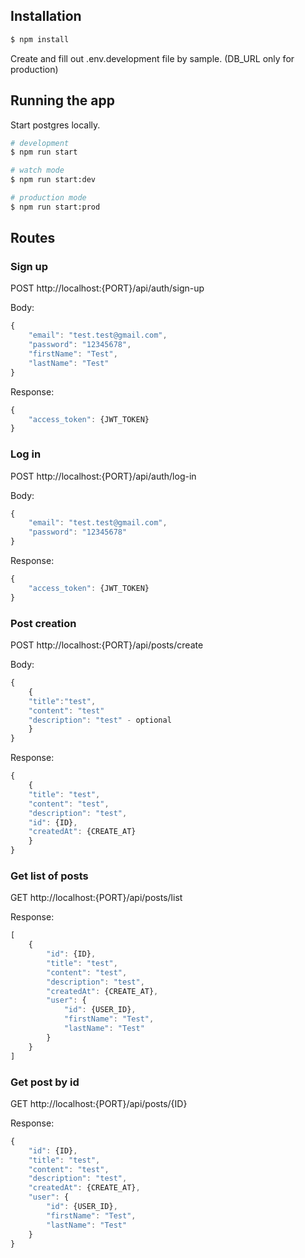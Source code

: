 ## Installation

```bash
$ npm install
```
Create and fill out .env.development file by sample. (DB_URL only for production)

## Running the app
Start postgres locally.

```bash
# development
$ npm run start

# watch mode
$ npm run start:dev

# production mode
$ npm run start:prod
```

## Routes

### Sign up
POST http://localhost:{PORT}/api/auth/sign-up

Body:
```javascript
{
    "email": "test.test@gmail.com",
    "password": "12345678",
    "firstName": "Test",
    "lastName": "Test"
}
```
Response: 
```javascript
{
    "access_token": {JWT_TOKEN}
}
```

### Log in
POST http://localhost:{PORT}/api/auth/log-in

Body:
```javascript
{
    "email": "test.test@gmail.com",
    "password": "12345678"
}
```
Response: 
```javascript
{
    "access_token": {JWT_TOKEN}
}
```

### Post creation 
POST http://localhost:{PORT}/api/posts/create

Body:
```javascript
{
    {
    "title":"test",
    "content": "test"
    "description": "test" - optional
    }
}
```
Response: 
```javascript
{
    {
    "title": "test",
    "content": "test",
    "description": "test",
    "id": {ID},
    "createdAt": {CREATE_AT}
    }
}
```

### Get list of posts
GET http://localhost:{PORT}/api/posts/list

Response: 
```javascript
[
    {
        "id": {ID},
        "title": "test",
        "content": "test",
        "description": "test",
        "createdAt": {CREATE_AT},
        "user": {
            "id": {USER_ID},
            "firstName": "Test",
            "lastName": "Test"
        }
    }
]
```

### Get post by id
GET http://localhost:{PORT}/api/posts/{ID}

Response: 
```javascript
{
    "id": {ID},
    "title": "test",
    "content": "test",
    "description": "test",
    "createdAt": {CREATE_AT},
    "user": {
        "id": {USER_ID},
        "firstName": "Test",
        "lastName": "Test"
    }
}
```